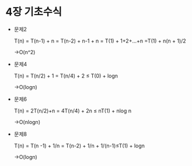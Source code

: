 # 4장 기초수식

* 문제2

  T(n) = T(n-1) + n = T(n-2) + n-1 + n = T(1) + 1+2+...+n =T(1) +  n(n + 1)/2

  ->O(n^2)

* 문제4

  T(n) = T(n/2) + 1 = T(n/4) + 2 ≤ T(0) + logn

  ->O(logn)

* 문제6

  T(n) = 2T(n/2)+n = 4T(n/4) + 2n ≤ nT(1) + nlog n

  ->O(nlogn)

* 문제8

  T(n) = T(n -1) + 1/n = T(n-2) + 1/n + 1/(n-1)≤T(1) + logn

  ->O(logn)